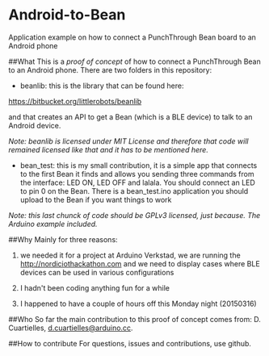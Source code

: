 # Android-to-Bean
Application example on how to connect a PunchThrough Bean board to an Android phone

##What
This is a *proof of concept* of how to connect a PunchThrough Bean to an Android phone. There are two folders in this repository:

* beanlib: this is the library that can be found here:

https://bitbucket.org/littlerobots/beanlib

and that creates an API to get a Bean (which is a BLE device) to talk to an Android device.

_Note: beanlib is licensed under MIT License and therefore that code will remained licensed like that and it has to be mentioned here._

* bean_test: this is my small contribution, it is a simple app that connects to the first Bean it finds and allows you sending three commands from the interface: LED ON, LED OFF and lalala. You should connect an LED to pin 0 on the Bean. There is a bean_test.ino application you should upload to the Bean if you want things to work

_Note: this last chunck of code should be GPLv3 licensed, just because. The Arduino example included._

##Why
Mainly for three reasons:

1) we needed it for a project at Arduino Verkstad, we are running the http://nordiciothackathon.com and we need to display cases where BLE devices can be used in various configurations

2) I hadn't been coding anything fun for a while

3) I happened to have a couple of hours off this Monday night (20150316)

##Who
So far the main contribution to this proof of concept comes from: D. Cuartielles, d.cuartielles@arduino.cc.

##How to contribute
For questions, issues and contributions, use github.

